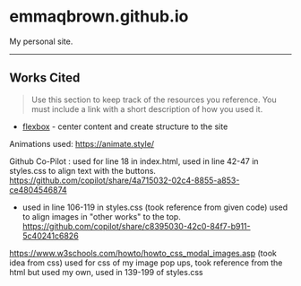 # emmaqbrown.github.io

My personal site.

---

## Works Cited

> Use this section to  keep track of the resources you reference. You must include a link with a short description of how you used it. 

- [flexbox](https://css-tricks.com/snippets/css/a-guide-to-flexbox/) - center content and create structure to the site

Animations used: https://animate.style/

Github Co-Pilot : used for line 18 in index.html, used in line 42-47 in styles.css to align text with the buttons.
https://github.com/copilot/share/4a715032-02c4-8855-a853-ce4804546874 
- used in line 106-119 in styles.css (took reference from given code) used to align images in "other works" to the top.
https://github.com/copilot/share/c8395030-42c0-84f7-b911-5c40241c6826

https://www.w3schools.com/howto/howto_css_modal_images.asp (took idea from css) used for css of my image pop ups, took reference from the html but used my own, used in 139-199 of styles.css